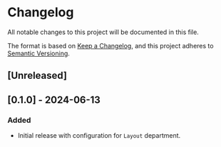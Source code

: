 # Changelog

All notable changes to this project will be documented in this file.

The format is based on [Keep a Changelog][1],
and this project adheres to [Semantic Versioning][2].

[1]: https://keepachangelog.com/en/1.1.0/
[2]: https://semver.org/spec/v2.0.0.html

## [Unreleased]
## [0.1.0] - 2024-06-13

### Added
- Initial release with configuration for `Layout` department.
